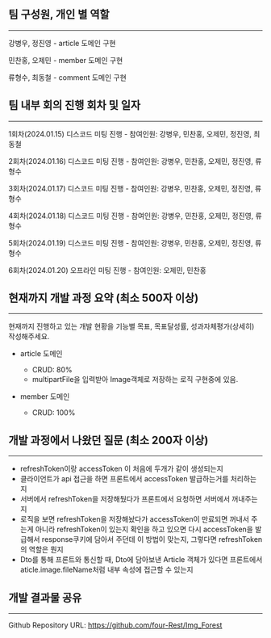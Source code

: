## 팀 구성원, 개인 별 역할

---

강병우, 정진영 - article 도메인 구현

민찬홍, 오제민 - member 도메인 구현

류형수, 최동철 - comment 도메인 구현

## 팀 내부 회의 진행 회차 및 일자

---

1회차(2024.01.15) 디스코드 미팅 진행
    - 참여인원: 강병우, 민찬홍, 오제민, 정진영, 최동철

2회차(2024.01.16) 디스코드 미팅 진행
    - 참여인원: 강병우, 민찬홍, 오제민, 정진영, 류형수

3회차(2024.01.17) 디스코드 미팅 진행
    - 참여인원: 강병우, 민찬홍, 오제민, 정진영, 류형수

4회차(2024.01.18) 디스코드 미팅 진행
    - 참여인원: 강병우, 민찬홍, 오제민, 정진영, 류형수

5회차(2024.01.19) 디스코드 미팅 진행
    - 참여인원: 강병우, 민찬홍, 오제민, 정진영, 류형수

6회차(2024.01.20) 오프라인 미팅 진행
    - 참여인원: 오제민, 민찬홍



## 현재까지 개발 과정 요약 (최소 500자 이상)

---

현재까지 진행하고 있는 개발 현황을 기능별 목표, 목표달성률, 성과자체평가(상세히) 작성해주세요.


- article 도메인
    - CRUD: 80%
    - multipartFile을 입력받아 Image객체로 저장하는 로직 구현중에 있음.

- member 도메인
    - CRUD: 100%

## 개발 과정에서 나왔던 질문 (최소 200자 이상)

---

- refreshToken이랑 accessToken 이  처음에 두개가 같이 생성되는지
- 클라이언트가 api 접근을 하면 프론트에서 accessToken 발급하는거를 처리하는지
- 서버에서 refreshToken을 저장해뒀다가 프론트에서 요청하면 서버에서 꺼내주는지
- 로직을 보면 refreshToken을 저장해놨다가 accessToken이 만료되면 꺼내서 주는게 아니라 refreshToken이 있는지 확인을 하고 있으면 다시 accessToken을 발급해서 response쿠키에 담아서 주던데 이 방법이 맞는지, 그렇다면 refreshToken의 역할은 뭔지 
- Dto를 통해 프론트와 통신할 때, Dto에 담아보낸 Article 객체가 있다면 프론트에서 aticle.image.fileName처럼 내부 속성에 접근할 수 있는지

## 개발 결과물 공유

---

Github Repository URL: https://github.com/four-Rest/Img_Forest
